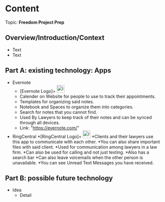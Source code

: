 # Content
Topic: **Freedom Project Prep**

## Overview/Introduction/Context
* Text
* Text

## Part A: existing technology: Apps
* Evernote
  * [Evernote Logo]=     <img width="25" height="25" alt="image" src="https://github.com/user-attachments/assets/e9ea3985-7919-4a30-87fa-71412d0ec56c">
  * Calender on Website for people to use to track their appointments.
  * Templates for organizing said notes.
  * Notebook and Spaces to organize them into categories.
  * Search for notes that you cannot find.
  * Used By Lawyers to keep track of their notes and can be synced through all devices.
  * Link: "https://evernote.com/"
* RingCentral
  *[RingCentral Logo]=   <img width="25" height="25" alt="image" src="https://github.com/user-attachments/assets/c8e86033-2dd2-4adb-a2a0-0c8c4ca5b139">
  *Clients and their lawyers use this app to communicate with each other.
  *You can also share important files with said client.
  *Used for communication among lawyers in a law firm.
  *Can also be used for calling and not just texting.
  *Also has a search bar
  *Can also leave voicemails when the other person is unavailable.
  *You can see Unread Text Messages you have received.

## Part B: possible future technology
* Idea
  * Detail

